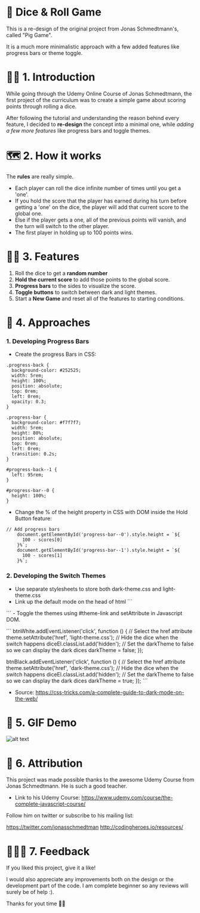 # 🎲 Dice & Roll Game 

This is a re-design of the original project from Jonas Schmedtmann's, called "Pig Game". 

It is a much more minimalistic approach with a few added features like progress bars or theme toggle.

# 🐱‍👤 1. Introduction

While going through the Udemy Online Course of Jonas Schmedtmann, the first project of the curriculum was to create a simple game about scoring points through rolling a dice. 

After following the tutorial and understanding the reason behind every feature, I decided to **re-design** the concept into a minimal one, while *adding a few more features* like progress bars and toggle themes.

# 🗺 2. How it works

The **rules** are really simple. 
- Each player can roll the dice infinite number of times until you get a 'one'. 
- If you hold the score that the player has earned during his turn before getting a 'one' on the dice, the player will add that current score to the global one. 
- Else if the player gets a one, all of the previous points will vanish, and the turn will switch to the other player. 
- The first player in holding up to 100 points wins. 

# 🐱‍🏍 3. Features

1. Roll the dice to get a **random number**
2. **Hold the current score** to add those points to the global score. 
3. **Progress bars** to the sides to visualize the score. 
4. **Toggle buttons** to switch between dark and light themes. 
5. Start a **New Game** and reset all of the features to starting conditions. 

# 🧠 4. Approaches

### 1. Developing Progress Bars 
  - Create the progress Bars in CSS: 
```
.progress-back {
  background-color: #252525;
  width: 5rem;
  height: 100%;
  position: absolute;
  top: 0rem;
  left: 0rem;
  opacity: 0.3;
}

.progress-bar {
  background-color: #f7f7f7;
  width: 5rem;
  height: 80%;
  position: absolute;
  top: 0rem;
  left: 0rem;
  transition: 0.2s;
}

#progress-back--1 {
  left: 95rem;
}

#progress-bar--0 {
  height: 100%;
}
```
  - Change the % of the height property in CSS with DOM inside the Hold Button feature:
```
// Add progress bars
    document.getElementById('progress-bar--0').style.height = `${
      100 - scores[0]
    }%`;
    document.getElementById('progress-bar--1').style.height = `${
      100 - scores[1]
    }%`;
```

### 2. Developing the Switch Themes

  - Use separate stylesheets to store both dark-theme.css and light-theme.css
  - Link up the default mode on the head of html
´´´
<link rel="stylesheet" href="light-theme.css" id="theme-link" />
´´´
  - Toggle the themes using #theme-link and setAttribute in Javascript DOM.
  
´´´
btnWhite.addEventListener('click', function () {
  // Select the href attribute
  theme.setAttribute('href', 'light-theme.css');
  // Hide the dice when the switch happens
  diceEl.classList.add('hidden');
  // Set the darkTheme to false so we can display the dark dices
  darkTheme = false;
});

btnBlack.addEventListener('click', function () {
  // Select the href attribute
  theme.setAttribute('href', 'dark-theme.css');
  // Hide the dice when the switch happens
  diceEl.classList.add('hidden');
  // Set the darkTheme to false so we can display the dark dices
  darkTheme = true;
});
´´´

  - Source: https://css-tricks.com/a-complete-guide-to-dark-mode-on-the-web/ 
# 🎥 5. GIF Demo
![alt text](https://user-images.githubusercontent.com/66780327/106460095-18901d00-6493-11eb-9ace-00efede79702.gif)

# 💸 6. Attribution 

This project was made possible thanks to the awesome Udemy Course from Jonas Schmedtmann. He is such a good teacher. 

- Link to his Udemy Course: https://www.udemy.com/course/the-complete-javascript-course/ 

Follow him on twitter or subscribe to his mailing list:

https://twitter.com/jonasschmedtman
http://codingheroes.io/resources/

# 👨🏽‍💻 7. Feedback

If you liked this project, give it a like! 

I would also appreciate any improvements both on the design or the development part of the code. I am complete beginner so any reviews will surely be of help :).

Thanks for yout time 🙏🏽
